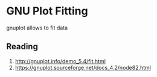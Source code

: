 # GNU Plot Fitting

gnuplot allows to fit data

## Reading

1. http://gnuplot.info/demo_5.4/fit.html
2. https://gnuplot.sourceforge.net/docs_4.2/node82.html
